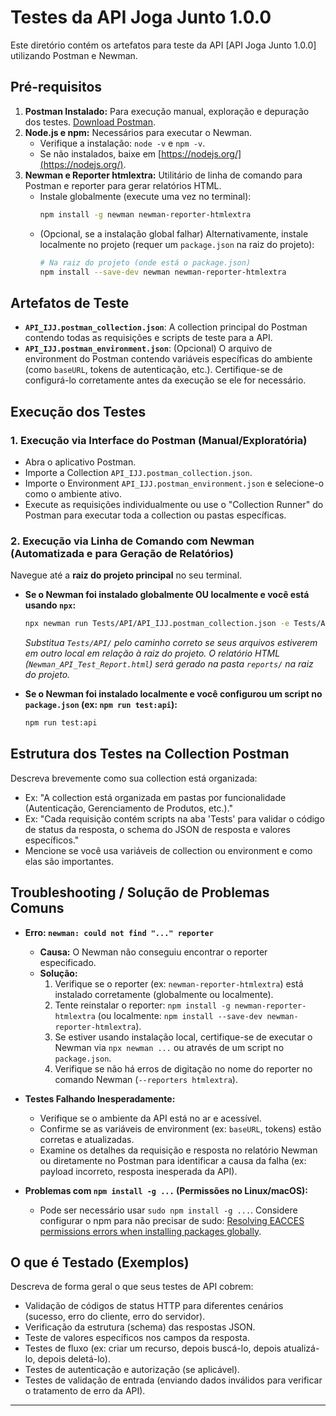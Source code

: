 # Testes da API Joga Junto  1.0.0

Este diretório contém os artefatos para teste da API [API Joga Junto  1.0.0] utilizando Postman e Newman.

## Pré-requisitos

1.  **Postman Instalado:** Para execução manual, exploração e depuração dos testes. [Download Postman](https://www.postman.com/downloads/).
2.  **Node.js e npm:** Necessários para executar o Newman.
    -   Verifique a instalação: `node -v` e `npm -v`.
    -   Se não instalados, baixe em [https://nodejs.org/](https://nodejs.org/).
3.  **Newman e Reporter htmlextra:** Utilitário de linha de comando para Postman e reporter para gerar relatórios HTML.
    -   Instale globalmente (execute uma vez no terminal):
        ```bash
        npm install -g newman newman-reporter-htmlextra
        ```
    -   (Opcional, se a instalação global falhar) Alternativamente, instale localmente no projeto (requer um `package.json` na raiz do projeto):
        ```bash
        # Na raiz do projeto (onde está o package.json)
        npm install --save-dev newman newman-reporter-htmlextra
        ```

## Artefatos de Teste

-   **`API_IJJ.postman_collection.json`**: A collection principal do Postman contendo todas as requisições e scripts de teste para a API.
-   **`API_IJJ.postman_environment.json`**: (Opcional) O arquivo de environment do Postman contendo variáveis específicas do ambiente (como `baseURL`, tokens de autenticação, etc.). Certifique-se de configurá-lo corretamente antes da execução se ele for necessário.

## Execução dos Testes

### 1. Execução via Interface do Postman (Manual/Exploratória)

-   Abra o aplicativo Postman.
-   Importe a Collection `API_IJJ.postman_collection.json`.
-   Importe o Environment `API_IJJ.postman_environment.json` e selecione-o como o ambiente ativo.
-   Execute as requisições individualmente ou use o "Collection Runner" do Postman para executar toda a collection ou pastas específicas.

### 2. Execução via Linha de Comando com Newman (Automatizada e para Geração de Relatórios)

Navegue até a **raiz do projeto principal** no seu terminal.

-   **Se o Newman foi instalado globalmente OU localmente e você está usando `npx`:**
    ```bash
    npx newman run Tests/API/API_IJJ.postman_collection.json -e Tests/API/API_IJJ.postman_environment.json --reporters htmlextra --reporter-htmlextra-export reports/Newman_API_Test_Report.html
    ```
    *Substitua `Tests/API/` pelo caminho correto se seus arquivos estiverem em outro local em relação à raiz do projeto.*
    *O relatório HTML (`Newman_API_Test_Report.html`) será gerado na pasta `reports/` na raiz do projeto.*

-   **Se o Newman foi instalado localmente e você configurou um script no `package.json` (ex: `npm run test:api`):**
    ```bash
    npm run test:api
    ```
  

## Estrutura dos Testes na Collection Postman

Descreva brevemente como sua collection está organizada:
-   Ex: "A collection está organizada em pastas por funcionalidade (Autenticação, Gerenciamento de Produtos, etc.)."
-   Ex: "Cada requisição contém scripts na aba 'Tests' para validar o código de status da resposta, o schema do JSON de resposta e valores específicos."
-   Mencione se você usa variáveis de collection ou environment e como elas são importantes.

## Troubleshooting / Solução de Problemas Comuns

-   **Erro: `newman: could not find "..." reporter`**
    -   **Causa:** O Newman não conseguiu encontrar o reporter especificado.
    -   **Solução:**
        1.  Verifique se o reporter (ex: `newman-reporter-htmlextra`) está instalado corretamente (globalmente ou localmente).
        2.  Tente reinstalar o reporter: `npm install -g newman-reporter-htmlextra` (ou localmente: `npm install --save-dev newman-reporter-htmlextra`).
        3.  Se estiver usando instalação local, certifique-se de executar o Newman via `npx newman ...` ou através de um script no `package.json`.
        4.  Verifique se não há erros de digitação no nome do reporter no comando Newman (`--reporters htmlextra`).

-   **Testes Falhando Inesperadamente:**
    -   Verifique se o ambiente da API está no ar e acessível.
    -   Confirme se as variáveis de environment (ex: `baseURL`, tokens) estão corretas e atualizadas.
    -   Examine os detalhes da requisição e resposta no relatório Newman ou diretamente no Postman para identificar a causa da falha (ex: payload incorreto, resposta inesperada da API).

-   **Problemas com `npm install -g ...` (Permissões no Linux/macOS):**
    -   Pode ser necessário usar `sudo npm install -g ...`. Considere configurar o npm para não precisar de sudo: [Resolving EACCES permissions errors when installing packages globally](https://docs.npmjs.com/resolving-eacces-permissions-errors-when-installing-packages-globally).

## O que é Testado (Exemplos)

Descreva de forma geral o que seus testes de API cobrem:
-   Validação de códigos de status HTTP para diferentes cenários (sucesso, erro do cliente, erro do servidor).
-   Verificação da estrutura (schema) das respostas JSON.
-   Teste de valores específicos nos campos da resposta.
-   Testes de fluxo (ex: criar um recurso, depois buscá-lo, depois atualizá-lo, depois deletá-lo).
-   Testes de autenticação e autorização (se aplicável).
-   Testes de validação de entrada (enviando dados inválidos para verificar o tratamento de erro da API).

---
